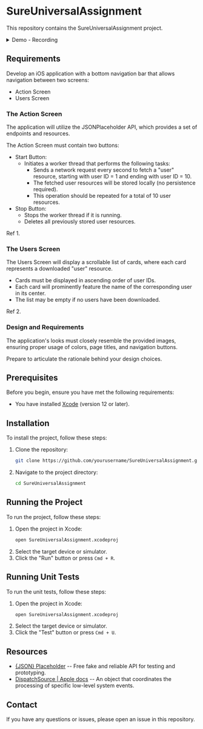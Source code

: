 # SureUniversalAssignment

This repository contains the SureUniversalAssignment project.

<details>
<summary>Demo - Recording</summary>
![public-demo-screen-recording-iphone-16-pro](public/SimulatorScreenRecording_iPhone16Pro.mp4)
</details>

## Requirements

Develop an iOS application with a bottom navigation bar that allows navigation between two screens:

- Action Screen
- Users Screen

### The Action Screen

The application will utilize the JSONPlaceholder API, which provides a set of endpoints and resources.

The Action Screen must contain two buttons:

- Start Button:
    - Initiates a worker thread that performs the following tasks:
        - Sends a network request every second to fetch a "user" resource, starting with user ID = 1 and ending with user ID = 10.
        - The fetched user resources will be stored locally (no persistence required).
        - This operation should be repeated for a total of 10 user resources.
- Stop Button:
    - Stops the worker thread if it is running.
    - Deletes all previously stored user resources.

Ref  1.

### The Users Screen

The Users Screen will display a scrollable list of cards, where each card represents a downloaded "user" resource.

- Cards must be displayed in ascending order of user IDs.
- Each card will prominently feature the name of the corresponding user in its center.
- The list may be empty if no users have been downloaded.

Ref 2.

### Design and Requirements

The application's looks must closely resemble the provided images, ensuring proper usage of colors, page titles, and navigation buttons.

Prepare to articulate the rationale behind your design choices.

## Prerequisites

Before you begin, ensure you have met the following requirements:
- You have installed [Xcode](https://developer.apple.com/xcode/) (version 12 or later).

## Installation

To install the project, follow these steps:

1. Clone the repository:
    ```bash
    git clone https://github.com/yourusername/SureUniversalAssignment.git
    ```
2. Navigate to the project directory:
    ```bash
    cd SureUniversalAssignment
    ```

## Running the Project

To run the project, follow these steps:

1. Open the project in Xcode:
    ```bash
    open SureUniversalAssignment.xcodeproj
    ```
2. Select the target device or simulator.
3. Click the "Run" button or press `Cmd + R`.

## Running Unit Tests

To run the unit tests, follow these steps:

1. Open the project in Xcode:
    ```bash
    open SureUniversalAssignment.xcodeproj
    ```
2. Select the target device or simulator.
3. Click the "Test" button or press `Cmd + U`.

## Resources

- [{JSON} Placeholder](https://jsonplaceholder.typicode.com/) -- Free fake and reliable API for testing and prototyping.
- [DispatchSource | Apple docs](https://developer.apple.com/documentation/dispatch/dispatchsource) -- An object that coordinates the processing of specific low-level system events.

## Contact

If you have any questions or issues, please open an issue in this repository.
